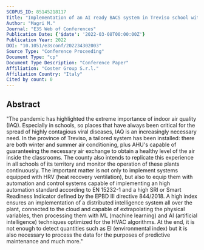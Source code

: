 ```yaml
---
SCOPUS_ID: 85145218117
Title: "Implementation of an AI ready BACS system in Treviso school with DCV (Demand Control Ventilation)"
Author: "Magri M."
Journal: "E3S Web of Conferences"
Publication Date: {'$date': '2022-03-08T00:00:00Z'}
Publication Year: 2022
DOI: "10.1051/e3sconf/202234302003"
Source Type: "Conference Proceeding"
Document Type: "cp"
Document Type Description: "Conference Paper"
Affiliation: "Coster Group S.r.l."
Affiliation Country: "Italy"
Cited by count: 0
---
```


## Abstract
"The pandemic has highlighted the extreme importance of indoor air quality (IAQ). Especially in schools, so places that have always been critical for the spread of highly contagious viral diseases, IAQ is an increasingly necessary need. In the province of Treviso, a tailored system has been installed: there are both winter and summer air conditioning, plus AHU's capable of guaranteeing the necessary air exchange to obtain a healthy level of the air inside the classrooms. The county also intends to replicate this experience in all schools of its territory and monitor the operation of these plants continuously. The important matter is not only to implement systems equipped with HRV (heat recovery ventilation), but also to equip them with automation and control systems capable of implementing an high automation standard according to EN 15232-1 and a high SRI or Smart Readiness Indicator defined by the EPBD III directive 844/2018. A high index ensures an implementation of a distributed intelligence system all over the plant, connected to the cloud and capable of extrapolating the physical variables, then processing them with ML (machine learning) and AI (artificial intelligence) techniques optimized for the HVAC algorithms. At the end, it is not enough to detect quantities such as EI (environmental index) but it is also necessary to process the data for the purposes of predictive maintenance and much more."
